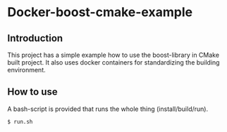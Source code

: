 # Docker-boost-cmake-example

## Introduction
This project has a simple example how to use the boost-library in CMake built project. It also uses docker containers for standardizing the building environment.


## How to use

A bash-script is provided that runs the whole thing (install/build/run). 

```$ run.sh```